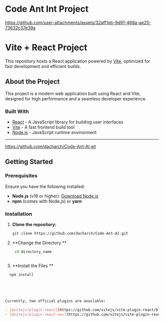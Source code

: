 # Code Ant Int Project 

https://github.com/user-attachments/assets/32aff1eb-9d91-468a-ae25-73632c37e39a


# Vite + React Project

This repository hosts a React application powered by [Vite](https://vitejs.dev/), optimized for fast development and efficient builds.


## About the Project

This project is a modern web application built using React and Vite, designed for high performance and a seamless developer experience.

### Built With

- [React](https://reactjs.org/) - A JavaScript library for building user interfaces
- [Vite](https://vitejs.dev/) - A fast frontend build tool
- [Node.js](https://nodejs.org/) - JavaScript runtime environment

---

https://github.com/dacharch/Code-Ant-AI.git

## Getting Started



### Prerequisites

Ensure you have the following installed:

- **Node.js** (v16 or higher): [Download Node.js](https://nodejs.org/)
- **npm** (comes with Node.js) or **yarn**

### Installation

1. **Clone the repository:**

   ```bash
   git clone https://github.com/dacharch/Code-Ant-AI.git

2. **Change the Directory **
   ```bash
    cd directory_name
  
3. **Install the Files **

  ``` bash
    npm install 
   
   



Currently, two official plugins are available:

- [@vitejs/plugin-react](https://github.com/vitejs/vite-plugin-react/blob/main/packages/plugin-react/README.md) uses [Babel](https://babeljs.io/) for Fast Refresh
- [@vitejs/plugin-react-swc](https://github.com/vitejs/vite-plugin-react-swc) uses [SWC](https://swc.rs/) for Fast Refresh
